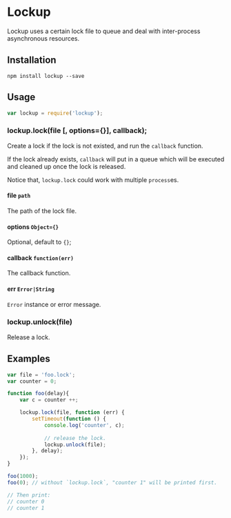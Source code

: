 # Lockup

Lockup uses a certain lock file to queue and deal with inter-process asynchronous resources.

## Installation

	npm install lockup --save
	
## Usage

```js
var lockup = require('lockup');
```

### lockup.lock(file [, options={}], callback);

Create a lock if the lock is not existed, and run the `callback` function.

If the lock already exists, `callback` will put in a queue which will be executed and cleaned up once the lock is released.

Notice that, `lockup.lock` could work with multiple `process`es.

#### file `path`

The path of the lock file.

#### options `Object={}`

Optional, default to `{}`;

#### callback `function(err)`

The callback function.

#### err `Error|String`

`Error` instance or error message.


### lockup.unlock(file)

Release a lock.


## Examples

```js
var file = 'foo.lock';
var counter = 0;

function foo(delay){
    var c = counter ++;

    lockup.lock(file, function (err) {
        setTimeout(function () {
        	console.log('counter', c);
        	
        	// release the lock.
            lockup.unlock(file);
        }, delay);
    });
}

foo(1000);
foo(0); // without `lockup.lock`, "counter 1" will be printed first.

// Then print:
// counter 0
// counter 1
```